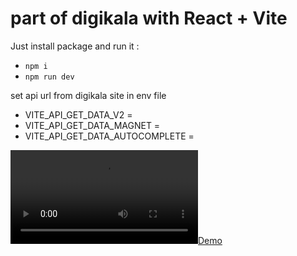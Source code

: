# part of digikala with React + Vite

Just install package and run it :

- `npm i `
- `npm run dev`

set api url from digikala site in env file

- VITE_API_GET_DATA_V2 =
- VITE_API_GET_DATA_MAGNET =
- VITE_API_GET_DATA_AUTOCOMPLETE =



[![Demo ](https://github.com/Omid1989/digikala_react/blob/main/1726473567029.mp4)]()
